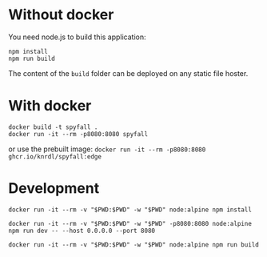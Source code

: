 
# Without docker

You need node.js to build this application:

```shell
npm install
npm run build
```

The content of the `build` folder can be deployed on any static file hoster.

# With docker

```shell
docker build -t spyfall .
docker run -it --rm -p8080:8080 spyfall
```

or use the prebuilt image: `docker run -it --rm -p8080:8080 ghcr.io/knrdl/spyfall:edge`

# Development

```shell
docker run -it --rm -v "$PWD:$PWD" -w "$PWD" node:alpine npm install

docker run -it --rm -v "$PWD:$PWD" -w "$PWD" -p8080:8080 node:alpine npm run dev -- --host 0.0.0.0 --port 8080

docker run -it --rm -v "$PWD:$PWD" -w "$PWD" node:alpine npm run build
```